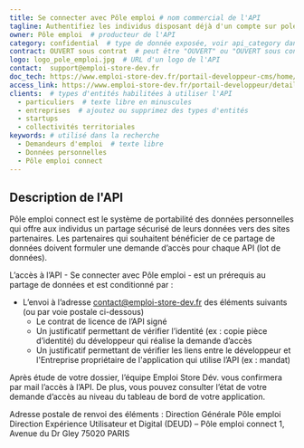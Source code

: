 ```yaml
---
title: Se connecter avec Pôle emploi # nom commercial de l'API
tagline: Authentifiez les individus disposant déjà d'un compte sur pole-emploi.fr  # une phrase maximum
owner: Pôle emploi  # producteur de l'API
category: confidential  # type de donnée exposée, voir api_category dans le fichier _config.yml
contract: OUVERT sous contrat  # peut être "OUVERT" ou "OUVERT sous contrat"
logo: logo_pole_emploi.jpg  # URL d'un logo de l'API
contact:  support@emploi-store-dev.fr
doc_tech: https://www.emploi-store-dev.fr/portail-developpeur-cms/home/catalogue-des-api/documentation-des-api/api-pole-emploi-connect/api-peconnect-individu-v1.html # URL de la documentation technique de l'API au format HTML
access_link: https://www.emploi-store-dev.fr/portail-developpeur/detailapicatalogue/58d00957243a5f7809e17698  # URL d'une page de demande d'accès si l'API est à accès restreint
clients:  # types d'entités habilitées à utiliser l'API
  - particuliers  # texte libre en minuscules
  - entreprises  # ajoutez ou supprimez des types d'entités
  - startups
  - collectivités territoriales
keywords: # utilisé dans la recherche
  - Demandeurs d'emploi  # texte libre
  - Données personnelles
  - Pôle emploi connect
---
```


## Description de l'API

Pôle emploi connect est le système de portabilité des données personnelles qui offre aux individus un partage sécurisé de leurs données vers des sites partenaires. Les partenaires qui souhaitent bénéficier de ce partage de données doivent formuler une demande d’accès pour chaque API (lot de données).

L’accès à l’API - Se connecter avec Pôle emploi - est un prérequis au partage de données et est conditionné par :

- L’envoi à l’adresse contact@emploi-store-dev.fr des éléments suivants (ou par voie postale ci-dessous)
  - Le contrat de licence de l’API signé
  - Un justificatif permettant de vérifier l’identité (ex : copie pièce d’identité) du développeur qui réalise la demande d’accès
  - Un justificatif permettant de vérifier les liens entre le développeur et l'Entreprise propriétaire de l'application qui utilise l’API (ex : mandat)

Après étude de votre dossier, l’équipe Emploi Store Dév. vous confirmera par mail l’accès à l’API. De plus, vous pouvez consulter l’état de votre demande d’accès au niveau du tableau de bord de votre application.

Adresse postale de renvoi des éléments :
Direction Générale Pôle emploi
Direction Expérience Utilisateur et Digital (DEUD) – Pôle emploi connect
1, Avenue du Dr Gley
75020 PARIS
